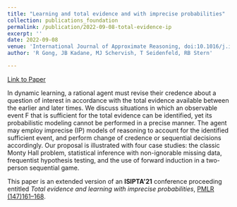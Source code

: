 ```yaml
---
title: "Learning and total evidence and with imprecise probabilities"
collection: publications_foundation
permalink: /publication/2022-09-08-total-evidence-ip
excerpt: ''
date: 2022-09-08
venue: 'International Journal of Approximate Reasoning, doi:10.1016/j.ijar.2022.08.016'
author: 'R Gong, JB Kadane, MJ Schervish, T Seidenfeld, RB Stern'

---
```



[Link to Paper](https://www.sciencedirect.com/science/article/abs/pii/S0888613X22001281)

In dynamic learning, a rational agent must revise their credence about a question of interest in accordance with the total evidence available between the earlier and later times. We discuss situations in which an observable event F that is sufficient for the total evidence can be identified, yet its probabilistic modeling cannot be performed in a precise manner. The agent may employ imprecise (IP) models of reasoning to account for the identified sufficient event, and perform change of credence or sequential decisions accordingly. Our proposal is illustrated with four case studies: the classic Monty Hall problem, statistical inference with non-ignorable missing data, frequentist hypothesis testing, and the use of forward induction in a two-person sequential game.


This paper is an extended version of an **ISIPTA'21** conference proceeding entitled *Total evidence and learning with imprecise probabilities*, [PMLR (147)161–168](https://proceedings.mlr.press/v147/gong21a.html).
